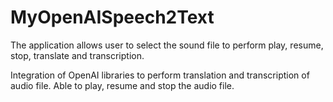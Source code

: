 # MyOpenAISpeech2Text
The application allows user to select the sound file to perform play, resume, stop, translate and transcription.

Integration of OpenAI libraries to perform translation and transcription of audio file. Able to play, resume and stop the audio file.
